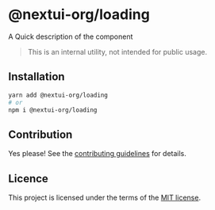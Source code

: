 # @nextui-org/loading

A Quick description of the component

> This is an internal utility, not intended for public usage.

## Installation

```sh
yarn add @nextui-org/loading
# or
npm i @nextui-org/loading
```

## Contribution

Yes please! See the
[contributing guidelines](https://github.com/nextui-org/nextui/blob/master/CONTRIBUTING.md)
for details.

## Licence

This project is licensed under the terms of the
[MIT license](https://github.com/nextui-org/nextui/blob/master/LICENSE).